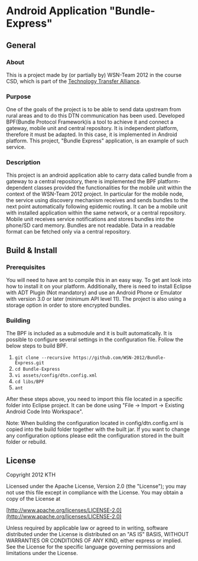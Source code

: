 # Android Application "Bundle-Express"
## General
### About
This is a project made by (or partially by) WSN-Team 2012 in the course CSD, which is part of the [Technology Transfer Alliance](http://ttaportal.org/).
### Purpose
One of the goals of the project is to be able to send data upstream from rural areas and to do this DTN communication has been used. Developed BPF(Bundle Protocol Framework)is a tool to achieve it and connect a gateway, mobile unit and central repository. It is independent platform, therefore it must be adapted. In this case, it is implemented in Android platform. This project, "Bundle Express" application, is an example of such service.
### Description
This project is an android application able to carry data called bundle from a gateway to a central repository, there is implemented the BPF platform-dependent classes provided the functionalities for the mobile unit within the context of the WSN-Team 2012 project. 
In particular for the mobile node, the service using discovery mechanism receives and sends bundles to the next point automatically following epidemic routing. It can be a mobile unit with installed application within the same network, or a central repository. Mobile unit receives service notifications and stores bundles into the phone/SD card memory. Bundles are not readable. Data in a readable format can be fetched only via a central repository.
## Build & Install
### Prerequisites
You will need to have ant to compile this in an easy way. To get ant look into how to install it on your platform. Additionally, there is need to install Eclipse with ADT Plugin (Not mandatory)
and use an Android Phone or Emulator with version 3.0 or later (minimum API level 11).
The project is also using a storage option in order to store encrypted bundles. 

### Building 
The BPF is included as a submodule and it is built automatically. It is possible to configure several settings in the configuration file.
Follow the below steps to build BPF.

1.  `git clone --recursive https://github.com/WSN-2012/Bundle-Express.git`
2.  `cd Bundle-Express`
3.  `vi assets/config/dtn.config.xml`
4.  `cd libs/BPF`
5.  `ant`

After these steps above, you need to import this file located in a specific folder into Eclipse project. It can be done using "File -> Import -> Existing Android Code Into Workspace".

Note: When building the configuration located in config/dtn.config.xml is copied into the build folder together with the built jar. If you want to change any configuration options please edit the configuration stored in the built folder or rebuild.

## License
Copyright 2012 KTH

   Licensed under the Apache License, Version 2.0 (the "License");
   you may not use this file except in compliance with the License.
   You may obtain a copy of the License at

   [http://www.apache.org/licenses/LICENSE-2.0](http://www.apache.org/licenses/LICENSE-2.0)

   Unless required by applicable law or agreed to in writing, software
   distributed under the License is distributed on an "AS IS" BASIS,
   WITHOUT WARRANTIES OR CONDITIONS OF ANY KIND, either express or implied.
   See the License for the specific language governing permissions and
   limitations under the License.
